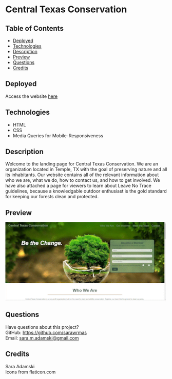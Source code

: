 # Central Texas Conservation

## Table of Contents
* [Deployed](#deployed)
* [Technologies](#technologies)
* [Description](#description)
* [Preview](#preview)
* [Questions](#questions)
* [Credits](#credits)

## Deployed
Access the website [here](https://sarawrmas.github.io/conservation/)

## Technologies
* HTML
* CSS
* Media Queries for Mobile-Responsiveness

## Description
Welcome to the landing page for Central Texas Conservation. We are an organization located in Temple, TX with the goal of preserving nature and all its inhabitants. Our website contains all of the relevant information about who we are, what we do, how to contact us, and how to get involved. We have also attached a page for viewers to learn about Leave No Trace guidelines, because a knowledgable outdoor enthusiast is the gold standard for keeping our forests clean and protected.

## Preview
<!-- ![A preview gif of the application](./assets/images/preview.gif) -->
<img src="./assets/images/preview.gif" alt="A gif preview of the application" width="500px">

## Questions
Have questions about this project?  
GitHub: https://github.com/sarawrmas  
Email: sara.m.adamski@gmail.com

## Credits
Sara Adamski  
Icons from flaticon.com